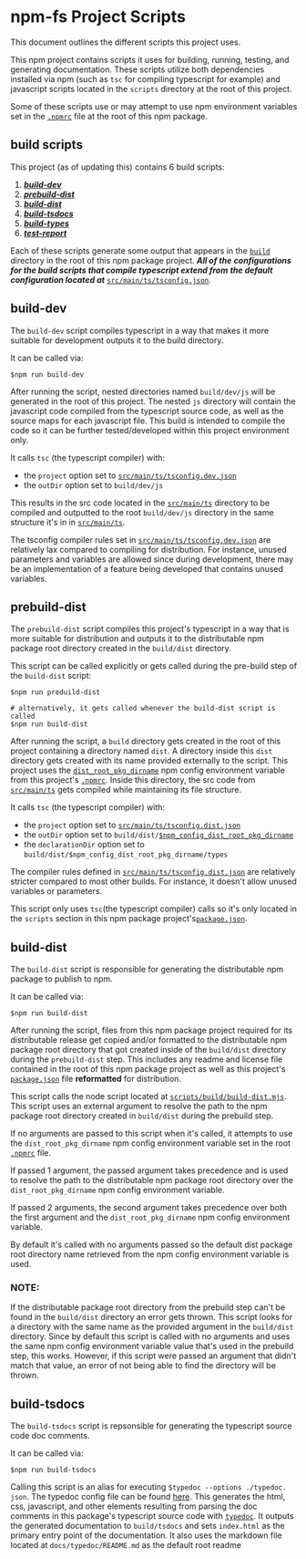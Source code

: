# npm-fs Project Scripts

This document outlines the different scripts this project uses.

This npm project contains scripts it uses for building, running, testing, and
generating documentation. These scripts utilize both dependencies installed
via npm (such as `tsc` for compiling typescript for example) and javascript
scripts located in the `scripts` directory at the root of this project.

Some of these scripts use or may attempt to use npm environment variables set in
the [`.npmrc`][1] file at the root of this npm package.

## build scripts

This project (as of updating this) contains 6 build scripts:

1. [***build-dev***](#build-dev)
1. [***prebuild-dist***](#prebuild-dist)
1. [***build-dist***](#build-dist)
1. [***build-tsdocs***](#build-tsdocs)
1. [***build-types***](#build-types)
1. [***test-report***](#test-report)

Each of these scripts generate some output that appears in the [`build`][2]
directory in the root of this npm package project. ***All of the***
***configurations for the build scripts that compile typescript extend from***
***the default configuration located at*** [`src/main/ts/tsconfig.json`][3].

## build-dev

The `build-dev` script compiles typescript in a way that makes it more suitable
for development outputs it to the build directory.

It can be called via:

```shell
$npm run build-dev
```

After running the script, nested directories named `build/dev/js` will be
generated in the root of this project. The nested `js` directory will contain
the javascript code compiled from the typescript source code, as well as the
source maps for each javascript file. This build is intended to compile the code
so it can be further tested/developed within this project environment only.

It calls `tsc` (the typescript compiler) with:

- the `project` option set to [`src/main/ts/tsconfig.dev.json`][4]
- the `outDir` option set to `build/dev/js`

This results in the src code located in the [`src/main/ts`][5] directory to be
compiled and outputted to the root `build/dev/js` directory in the same
structure it's in in [`src/main/ts`][5].

The tsconfig compiler rules set in [`src/main/ts/tsconfig.dev.json`][4] are
relatively lax compared to compiling for distribution. For instance, unused
parameters and variables are allowed since during development, there may be
an implementation of a feature being developed that contains unused variables.

## prebuild-dist

The `prebuild-dist` script compiles this project's typescript in a way that is
more suitable for distribution and outputs it to the distributable npm package
root directory created in the `build/dist` directory.

This script can be called explicitly or gets called during the pre-build step of
the `build-dist` script:

```shell
$npm run preduild-dist

# alternatively, it gets called whenever the build-dist script is called
$npm run build-dist
```

After running the script, a `build` directory gets created in the root of this
project containing a directory named `dist`. A directory inside this `dist`
directory gets created with its name provided externally to the script. This
project uses the [`dist_root_pkg_dirname`][1] npm config environment variable
from this project's [`.npmrc`][1]. Inside this directory, the src code from
[`src/main/ts`][5] gets compiled while maintaining its file structure.

It calls `tsc` (the typescript compiler) with:

- the `project` option set to [`src/main/ts/tsconfig.dist.json`][6]
- the `outDir` option set to `build/dist/`[`$npm_config_dist_root_pkg_dirname`][1]
- the `declarationDir` option set to
`build/dist/$npm_config_dist_root_pkg_dirname/types`

The compiler rules defined in [`src/main/ts/tsconfig.dist.json`][6] are
relatively stricter compared to most other builds. For instance, it doesn't
allow unused variables or parameters.

This script only uses `tsc`(the typescript compiler) calls so it's only located
in the `scripts` section in this npm package project's[`package.json`][7].

## build-dist

The `build-dist` script is responsible for generating the distributable npm
package to publish to npm.

It can be called via:

```shell
$npm run build-dist
```

After running the script, files from this npm package project required for its
distributable release get copied and/or formatted to the distributable npm
package root directory that got created inside of the `build/dist` directory
during the `prebuild-dist` step. This includes any readme and license file
contained in the root of this npm package project as well as this project's
[`package.json`][7] file **reformatted** for distribution.

This script calls the node script located at
[`scripts/build/build-dist.mjs`][8]. This script uses an external argument to
resolve the path to the npm package root directory created in `build/dist`
during the prebuild step.

If no arguments are passed to this script when it's called, it attempts to use
the `dist_root_pkg_dirname` npm config environment variable set in the root
[`.npmrc`][1] file.

If passed 1 argument, the passed argument takes precedence and is used to
resolve the path to the distributable npm package root directory over the
`dist_root_pkg_dirname` npm config environment variable.

If passed 2 arguments, the second argument takes precedence over both the first
argument and the `dist_root_pkg_dirname` npm config environment variable.

By default it's called with no arguments passed so the default dist package
root directory name retrieved from the npm config environment variable is used.

### **NOTE:**

If the distributable package root directory from the prebuild step can't be
found in the `build/dist` directory an error gets thrown. This script looks for
a directory with the same name as the provided argument in the `build/dist`
directory. Since by default this script is called with no arguments and uses the
same npm config environment variable value that's used in the prebuild step,
this works. However, if this script were passed an argument that didn't match
that value, an error of not being able to find the directory will be thrown.

## build-tsdocs

The `build-tsdocs` script is repsonsible for generating the typescript source
code doc comments.

It can be called via:

```shell
$npm run build-tsdocs
```

Calling this script is an alias for executing `$typedoc --options ./typedoc.`
`json`. The typedoc config file can be found [here][9]. This generates the html,
css, javascript, and other elements resulting from parsing the doc comments
in this package's typescript source code with [`typedoc`][10]. It outputs the
generated documentation to `build/tsdocs` and sets `index.html` as the primary
entry point of the documentation. It also uses the markdown file located at
`docs/typedoc/README.md` as the default root readme

[1]: ../../../.npmrc "root npm config file"
[2]: ../../project/build/README.md "root build directory readme"
[3]: ../../../src/main/ts/tsconfig.src.json "default tsconfig for all source code"
[4]: ../../../src/main/ts/tsconfig.dev.json "tsconfig for dev build"
[5]: ../../../src/main/ts "typescript source code"
[6]: ../../../src/main/ts/tsconfig.dist.json "tsconfig for distributable build"
[7]: ../../../package.json "root package.json"
[8]: ../../../scripts/build/build-dist.mjs "build distributable script"
[9]: ../../../typedoc.json "typedoc config file"
[10]: https://www.npmjs.com/package/typedoc "typedoc npm package"
